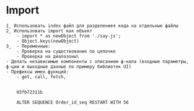 # Import
    1_ Использовать index файл для разделениея кода на отдельные файлы
    2_ Использовать import как объект
        - import * as newObject from './say.js';
        - Object.keys(newObject)
    3_ 	- Переменные: 
		- Проверка на существование по цепочке
		- Проверка на диапазоны\
	- Делать независимые компоненты с описанием ф-нала (входные параметры, ф-ции и выходные данные по примеру библиотек UI)
	- Префиксы имен функций: 
		- get, call, fetch, 


		03fb72311b

		ALTER SEQUENCE Order_id_seq RESTART WITH 56